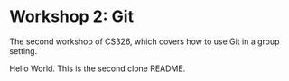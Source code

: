 
# Workshop 2: Git

The second workshop of CS326, which covers how to use Git in a group setting.

Hello World. This is the second clone README.
